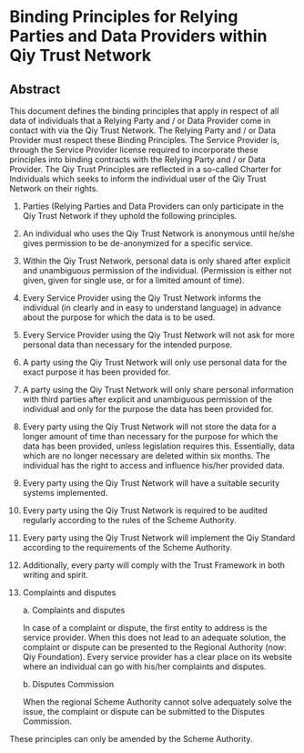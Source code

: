 # Binding Principles for Relying Parties and Data Providers within Qiy Trust Network 


## Abstract

This document defines the binding principles that apply in respect of all data of individuals that a Relying Party and / or Data Provider come in contact with via the Qiy Trust Network. The Relying Party and / or Data Provider must respect these Binding Principles. The Service Provider is, through the Service Provider license required to incorporate these principles into binding contracts with the Relying Party and / or Data Provider. The Qiy Trust Principles are reflected in a so-called Charter for Individuals which seeks to inform the individual user of the Qiy Trust Network on their rights.


1. Parties (Relying Parties and Data Providers can only participate in the Qiy Trust Network if they uphold the following principles.

2. An individual who uses the Qiy Trust Network is anonymous until he/she gives permission to be de-anonymized for a specific service. 

3. Within the Qiy Trust Network, personal data is only shared after explicit and unambiguous permission of the individual. (Permission is either not given, given for single use, or for a limited amount of time).

4. Every Service Provider using the Qiy Trust Network informs the individual (in clearly and in easy to understand language) in advance about the purpose for which the data is to be used.

5. Every Service Provider using the Qiy Trust Network will not ask for more personal data than necessary for the intended purpose.
	
6. A party using the Qiy Trust Network will only use personal data for the exact purpose it has been provided for.

7. A party using the Qiy Trust Network will only share personal information with third parties after explicit and unambiguous permission of the individual and only for the purpose the data has been provided for. 

8. Every party using the Qiy Trust Network will not store the data for a longer amount of time than necessary for the purpose for which the data has been provided, unless legislation requires this. Essentially, data which are no longer necessary are deleted within six months. The individual has the right to access and influence his/her provided data.

9. Every party using the Qiy Trust Network will have a suitable security systems implemented. 

10. Every party using the Qiy Trust Network is required to be audited regularly according to the rules of the Scheme Authority.

11. Every party using the Qiy Trust Network will implement the Qiy Standard according to the requirements of the Scheme Authority.

12. Additionally, every party will comply with the Trust Framework in both writing and spirit. 

13. Complaints and disputes

    a.	Complaints and disputes
    
    In case of a complaint or dispute, the first entity to address is the service provider. When this does not lead to an adequate solution, the complaint or dispute can be presented to the Regional Authority (now: Qiy Foundation). Every service provider has a clear place on its website where an individual can go with his/her complaints and disputes. 

    b.	Disputes Commission

    When the regional Scheme Authority cannot solve adequately solve the issue, the complaint or dispute can be submitted to the Disputes Commission.

These principles can only be amended by the Scheme Authority. 

